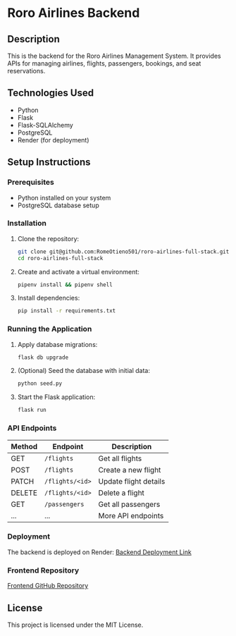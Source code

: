 # Roro Airlines Backend

## Description
This is the backend for the Roro Airlines Management System. It provides APIs for managing airlines, flights, passengers, bookings, and seat reservations.

## Technologies Used
- Python
- Flask
- Flask-SQLAlchemy
- PostgreSQL
- Render (for deployment)

## Setup Instructions

### Prerequisites
- Python installed on your system
- PostgreSQL database setup

### Installation
1. Clone the repository:
   ```bash
   git clone git@github.com:RomeOtieno501/roro-airlines-full-stack.git
   cd roro-airlines-full-stack
   ```
2. Create and activate a virtual environment:
   ```bash
   pipenv install && pipenv shell
   ```
3. Install dependencies:
   ```bash
   pip install -r requirements.txt
   ```

### Running the Application
1. Apply database migrations:
   ```bash
   flask db upgrade
   ```
2. (Optional) Seed the database with initial data:
   ```bash
   python seed.py
   ```
3. Start the Flask application:
   ```bash
   flask run
   ```

### API Endpoints
| Method | Endpoint         | Description |
|--------|-----------------|-------------|
| GET    | `/flights`      | Get all flights |
| POST   | `/flights`      | Create a new flight |
| PATCH  | `/flights/<id>` | Update flight details |
| DELETE | `/flights/<id>` | Delete a flight |
| GET    | `/passengers`   | Get all passengers |
| ...    | ...             | More API endpoints |

### Deployment
The backend is deployed on Render: [Backend Deployment Link](https://roro-airlines-full-stack-1.onrender.com)

### Frontend Repository
[Frontend GitHub Repository](https://github.com/RomeOtieno501/roro-airlines-frontend.git)

## License
This project is licensed under the MIT License.
